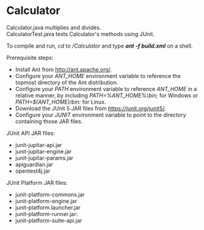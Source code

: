 # Calculator
Calculator.java multiplies and divides.<br />
CalculatorTest.java tests Calculator's methods using JUnit.<br />

To compile and run, _cd_ to _/Calculator_ and type **_ant -f build.xml_** on a shell.<br />

Prerequisite steps:
* Install Ant from http://ant.apache.org/.
* Configure your _ANT_HOME_ environment variable to reference the topmost directory of the Ant distribution.
* Configure your _PATH_ environment variable to reference _ANT_HOME_ in a relative manner, by including _PATH=%ANT_HOME%\bin;_ for Windows or _PATH=$(ANT_HOME)/bin:_ for Linux.
* Download the JUnit 5 JAR files from https://junit.org/junit5/.
* Configure your _JUNIT_ environment variable to point to the directory containing those JAR files.

JUnit API JAR files:
* junit-jupitar-api.jar
* junit-jupitar-engine.jar
* junit-jupitar-params.jar
* apiguardian.jar
* opentest4j.jar

JUnit Platform JAR files:
* junit-platform-commons.jar
* junit-platform-engine.jar
* junit-platform.launcher.jar
* junit-platform-runner.jar:
* junit-platform-suite-api.jar
